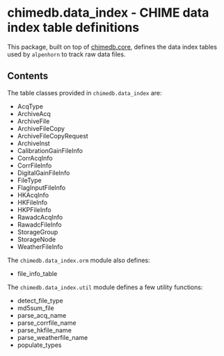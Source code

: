 # chimedb.data_index - CHIME data index table definitions

This package, built on top of [chimedb.core](https://github.com/chime-experiment/chimedb), defines the
data index tables used by `alpenhorn` to track raw data files.

## Contents

The table classes provided in `chimedb.data_index` are:
* AcqType
* ArchiveAcq
* ArchiveFile
* ArchiveFileCopy
* ArchiveFileCopyRequest
* ArchiveInst
* CalibrationGainFileInfo
* CorrAcqInfo
* CorrFileInfo
* DigitalGainFileInfo
* FileType
* FlagInputFileInfo
* HKAcqInfo
* HKFileInfo
* HKPFileInfo
* RawadcAcqInfo
* RawadcFileInfo
* StorageGroup
* StorageNode
* WeatherFileInfo

The `chimedb.data_index.orm` module also defines:
* file_info_table

The `chimedb.data_index.util` module defines a few utility functions:
* detect_file_type
* md5sum_file
* parse_acq_name
* parse_corrfile_name
* parse_hkfile_name
* parse_weatherfile_name
* populate_types

